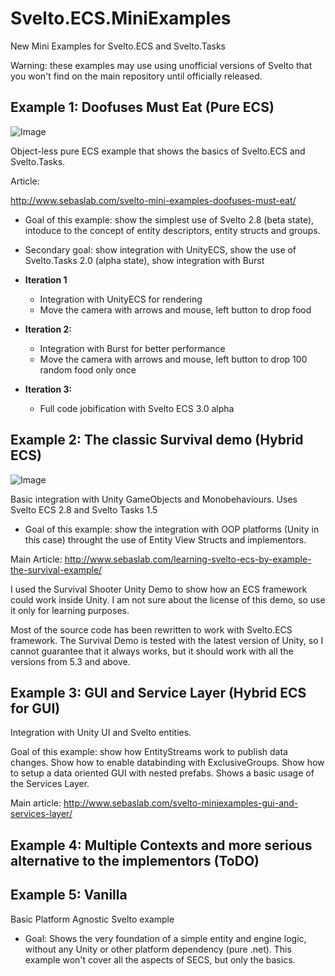 # Svelto.ECS.MiniExamples

New Mini Examples for Svelto.ECS and Svelto.Tasks

Warning: these examples may use using unofficial versions of Svelto that you won't find on the main repository until officially released.

## Example 1: Doofuses Must Eat (Pure ECS)

![Image](https://github.com/sebas77/GithubWikiImages/blob/master/Example1-Doofuses.gif)

Object-less pure ECS example that shows the basics of Svelto.ECS and Svelto.Tasks.

Article:

http://www.sebaslab.com/svelto-mini-examples-doofuses-must-eat/

* Goal of this example: show the simplest use of Svelto 2.8 (beta state), intoduce to the concept of entity descriptors, entity structs and groups. 
* Secondary goal: show integration with UnityECS, show the use of Svelto.Tasks 2.0 (alpha state), show integration with Burst

* **Iteration 1**
  * Integration with UnityECS for rendering
  * Move the camera with arrows and mouse, left button to drop food
* **Iteration 2:**
  * Integration with Burst for better performance
  * Move the camera with arrows and mouse, left button to drop 100 random food only once
* **Iteration 3:**
  * Full code jobification with Svelto ECS 3.0 alpha
  
## Example 2: The classic Survival demo (Hybrid ECS)

![Image](https://github.com/sebas77/GithubWikiImages/blob/master/gif_animation_002.gif)

Basic integration with Unity GameObjects and Monobehaviours. Uses Svelto ECS 2.8 and Svelto Tasks 1.5

* Goal of this example: show the integration with OOP platforms (Unity in this case) throught the use of Entity View Structs and implementors.

Main Article: http://www.sebaslab.com/learning-svelto-ecs-by-example-the-survival-example/

I used the Survival Shooter Unity Demo to show how an ECS framework could work inside Unity. I am not sure about the license of this demo, so use it only for learning purposes.

Most of the source code has been rewritten to work with Svelto.ECS framework. The Survival Demo is tested with the latest version of Unity, so I cannot guarantee that it always works, but it should work with all the versions from 5.3 and above.

## Example 3: GUI and Service Layer (Hybrid ECS for GUI)

Integration with Unity UI and Svelto entities.

Goal of this example: show how EntityStreams work to publish data changes. Show how to enable databinding with ExclusiveGroups. Show how to setup a data oriented GUI with nested prefabs. Shows a basic usage of the Services Layer.

Main article: http://www.sebaslab.com/svelto-miniexamples-gui-and-services-layer/

## Example 4: Multiple Contexts and more serious alternative to the implementors (ToDO)

## Example 5: Vanilla

Basic Platform Agnostic Svelto example

* Goal: Shows the very foundation of a simple entity and engine logic, without any Unity or other platform dependency (pure .net). This example won't cover all the aspects of SECS, but only the basics.
